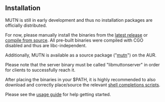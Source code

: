 ## Installation
MUTN is still in early development and thus no installation packages are officially distributed.

For now, please manually install the binaries from the [latest release](https://github.com/rwinkhart/MUTN/releases) or [compile from source](https://github.com/rwinkhart/MUTN/blob/main/wiki/build.md). All pre-built binaries were compiled with CGO disabled and thus are libc-independent.

Additionally, MUTN is available as a source package ("[mutn](https://aur.archlinux.org/packages/mutn)") on the AUR.

Please note that the server binary must be called "libmuttonserver" in order for clients to successfully reach it.

After placing the binaries in your $PATH, it is highly recommended to also download and correctly place/source the relevant [shell completions scripts](https://github.com/rwinkhart/MUTN/blob/main/wiki/completions.md).

Please see the [usage guide](https://github.com/rwinkhart/MUTN/blob/main/wiki/usage.md) for help getting started.
